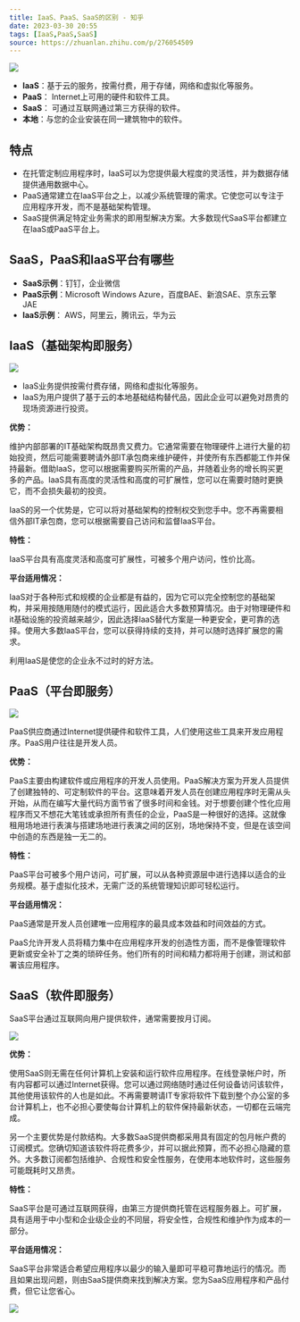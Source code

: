 ```yaml
---
title: IaaS、PaaS、SaaS的区别 - 知乎  
date: 2023-03-30 20:55  
tags: [IaaS,PaaS,SaaS]  
source: https://zhuanlan.zhihu.com/p/276054509  
---
```


![][fig1]
- **IaaS**：基于云的服务，按需付费，用于存储，网络和虚拟化等服务。
- **PaaS**： Internet上可用的硬件和软件工具。
- **SaaS**： 可通过互联网通过第三方获得的软件。
- **本地**：与您的企业安装在同一建筑物中的软件。

## 特点
- 在托管定制应用程序时，IaaS可以为您提供最大程度的灵活性，并为数据存储提供通用数据中心。
- PaaS通常建立在IaaS平台之上，以减少系统管理的需求。它使您可以专注于应用程序开发，而不是基础架构管理。
- SaaS提供满足特定业务需求的即用型解决方案。大多数现代SaaS平台都建立在IaaS或PaaS平台上。

## SaaS，PaaS和IaaS平台有哪些

-   **SaaS示例**：钉钉，企业微信
-   **PaaS示例**：Microsoft Windows Azure，百度BAE、新浪SAE、京东云擎JAE
-   **IaaS示例**： AWS，阿里云，腾讯云，华为云

## IaaS（基础架构即服务）

![][fig2]

- IaaS业务提供按需付费存储，网络和虚拟化等服务。
- IaaS为用户提供了基于云的本地基础结构替代品，因此企业可以避免对昂贵的现场资源进行投资。

**优势：**

维护内部部署的IT基础架构既昂贵又费力。它通常需要在物理硬件上进行大量的初始投资，然后可能需要聘请外部IT承包商来维护硬件，并使所有东西都能工作并保持最新。借助IaaS，您可以根据需要购买所需的产品，并随着业务的增长购买更多的产品。IaaS具有高度的灵活性和高度的可扩展性，您可以在需要时随时更换它，而不会损失最初的投资。

IaaS的另一个优势是，它可以将对基础架构的控制权交到您手中。您不再需要相信外部IT承包商，您可以根据需要自己访问和监督IaaS平台。

**特性：**

IaaS平台具有高度灵活和高度可扩展性，可被多个用户访问，性价比高。

**平台适用情况：**

IaaS对于各种形式和规模的企业都是有益的，因为它可以完全控制您的基础架构，并采用按随用随付的模式运行，因此适合大多数预算情况。由于对物理硬件和it基础设施的投资越来越少，因此选择IaaS替代方案是一种更安全，更可靠的选择。使用大多数IaaS平台，您可以获得持续的支持，并可以随时选择扩展您的需求。

利用IaaS是使您的企业永不过时的好方法。

## PaaS（平台即服务）

![][fig3]

PaaS供应商通过Internet提供硬件和软件工具，人们使用这些工具来开发应用程序。PaaS用户往往是开发人员。

**优势：**

PaaS主要由构建软件或应用程序的开发人员使用。PaaS解决方案为开发人员提供了创建独特的、可定制软件的平台。这意味着开发人员在创建应用程序时无需从头开始，从而在编写大量代码方面节省了很多时间和金钱。对于想要创建个性化应用程序而又不想花大笔钱或承担所有责任的企业，PaaS是一种很好的选择。这就像租用场地进行表演与搭建场地进行表演之间的区别，场地保持不变，但是在该空间中创造的东西是独一无二的。

**特性：**

PaaS平台可被多个用户访问，可扩展，可以从各种资源层中进行选择以适合的业务规模。基于虚拟化技术，无需广泛的系统管理知识即可轻松运行。

**平台适用情况：**

PaaS通常是开发人员创建唯一应用程序的最具成本效益和时间效益的方式。

PaaS允许开发人员将精力集中在应用程序开发的创造性方面，而不是像管理软件更新或安全补丁之类的琐碎任务。他们所有的时间和精力都将用于创建，测试和部署该应用程序。

## SaaS（软件即服务）

SaaS平台通过互联网向用户提供软件，通常需要按月订阅。

![][fig4]

**优势：**

使用SaaS则无需在任何计算机上安装和运行软件应用程序。在线登录帐户时，所有内容都可以通过Internet获得。您可以通过网络随时通过任何设备访问该软件，其他使用该软件的人也是如此。不再需要聘请IT专家将软件下载到整个办公室的多台计算机上，也不必担心要使每台计算机上的软件保持最新状态，一切都在云端完成。

另一个主要优势是付款结构。大多数SaaS提供商都采用具有固定的包月帐户费的订阅模式。您确切知道该软件将花费多少，并可以据此预算，而不必担心隐藏的意外。大多数订阅都包括维护、合规性和安全性服务，在使用本地软件时，这些服务可能既耗时又昂贵。

**特性：**

SaaS平台是可通过互联网获得，由第三方提供商托管在远程服务器上。可扩展，具有适用于中小型和企业级企业的不同层，将安全性，合规性和维护作为成本的一部分。

**平台适用情况：**

SaaS平台非常适合希望应用程序以最少的输入量即可平稳可靠地运行的情况。而且如果出现问题，则由SaaS提供商来找到解决方案。您为SaaS应用程序和产品付费，但它让您省心。


![][fig5]

[fig1]: https://pic4.zhimg.com/v2-7f0bfa7aa952a47c7f1a180ff9a2c687_b.jpg
[fig2]: https://pic2.zhimg.com/v2-1c3d9705070fa39b27bee176a413e695_b.jpg
[fig3]: https://pic2.zhimg.com/v2-c7034479398cb50a5adf41948947f5c1_b.jpg
[fig4]: https://pic4.zhimg.com/v2-f6b5e86fbf2d01608d5929e252cd0fd3_b.jpg
[fig5]: https://pic1.zhimg.com/v2-e1e9a0e577806496c25f1f7b2859e80c_b.jpg
